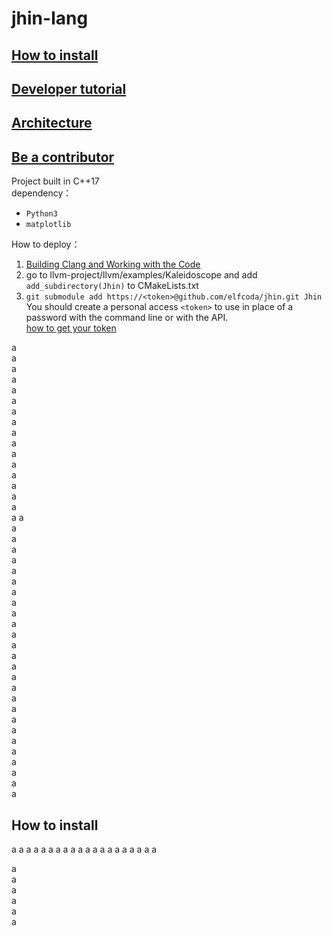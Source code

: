# jhin-lang  
  
 ## [How to install](#anc_0)  
 ## [Developer tutorial]()
 ## [Architecture]()
 ## [Be a contributor]()
 
Project built in C++17    
dependency：  
- `Python3`  
- `matplotlib`  
  
How to deploy：  
1. [Building Clang and Working with the Code][0]  
2. go to llvm-project/llvm/examples/Kaleidoscope and add `add_subdirectory(Jhin)` to CMakeLists.txt    
3. `git submodule add https://<token>@github.com/elfcoda/jhin.git Jhin`   
    You should create a personal access `<token>` to use in place of a password with the command line or with the API.  
    [how to get your token][1]  
  

[0]: https://clang.llvm.org/get_started.html
[1]: https://docs.github.com/en/github/authenticating-to-github/keeping-your-account-and-data-secure/creating-a-personal-access-token  

  
  a  
  a  
   a  
   a  
   a  
   a  
   a  
   a  
   a  
   a  
   a  
   a  
   a  
   a  
   a  
   a  
   a   a  
   a  
   a  
   a  
   a  
   a  
   a  
   a  
   a  
   a  
   a  
   a  
   a  
   a  
   a  
   a  
   a  
   a  
   a  
   a  
   a  
   a  
   a  
   a  
   a  
   a  
   a  
 <h2 name = "anc_0">How to install</h2>
   a  
   a  
   a  
   a  
   a  
   a  
   a  
   a  
   a  
   a  
   a  
   a  
   a  
   a  
   a  
   a  
   a  
   a  
   a  
   a  
  
   a  
   a  
   a  
   a  
   a  
   a  
  
